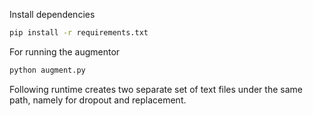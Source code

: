 Install dependencies

```bash
pip install -r requirements.txt
```


For running the augmentor 
```bash
python augment.py
```

Following runtime creates two separate set of text files under the same path, namely for dropout and replacement.